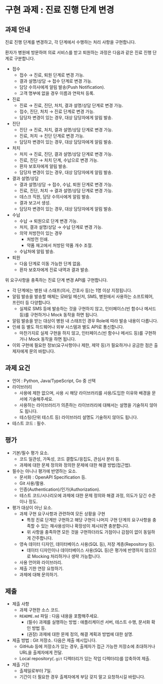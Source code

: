 # 구현 과제 : 진료 진행 단계 변경

## 과제 안내

진료 진행 단계를 변경하고, 각 단계에서 수행하는 처리 사항을 구현합니다.

환자가 병원에 방문하여 의료 서비스를 받고 퇴원하는 과정은 다음과 같은 진료 진행 단계로 구분합니다.

- 접수
  - 접수 → 진료, 퇴원 단계로 변경 가능.
  - 결과 설명/상담 → 접수 단계로 변경 가능.
  - 담당 수의사에게 알림 발송(Push Notification).
  - 고객 명부에 없을 경우 이름과 연락처 등록.
- 진료
  - 진료 → 진료, 진단, 처치, 결과 설명/상담 단계로 변경 가능.
  - 접수, 진단, 처치 → 진료 단계로 변경 가능.
  - 담당자 변경이 있는 경우, 대상 담당자에게 알림 발송.
- 진단
  - 진단 → 진료, 처치, 결과 설명/상담 단계로 변경 가능.
  - 진료, 처치 → 진단 단계로 변경 가능.
  - 담당자 변경이 있는 경우, 대상 담당자에게 알림 발송.
- 처치
  - 처치 → 진료, 진단, 결과 설명/상담 단계로 변경 가능.
  - 진료, 진단 → 처치 단계, 수납으로 변경 가능.
  - 환자 보호자에게 알림 발송.
  - 담당자 변경이 있는 경우, 대상 담당자에게 알림 발송.
- 결과 설명/상담
  - 결과 설명/상담 → 접수, 수납, 퇴원 단계로 변경 가능.
  - 진료, 진단, 처치 → 결과 설명/상담 단계로 변경 가능.
  - 데스크 직원, 담당 수의사에게 알림 발송.
  - 결과 보고서 생성.
  - 담당자 변경이 있는 경우, 대상 담당자에게 알림 발송.
- 수납
  - 수납 → 퇴원으로 단계 변경 가능.
  - 처치, 결과 설명/상담 → 수납 단계로 변경 가능.
  - 의약 처방전이 있는 경우
    - 처방전 인쇄.
    - 약품 재고에서 처방된 약품 개수 조절.
  - 수납처에 알림 발송.
- 퇴원
  - 다음 단계로 이동 가능한 단계 없음.
  - 환자 보호자에게 진료 내역과 결과 발송.

위 요구사항을 충족하는 진료 단계 변경 API를 구현합니다.

- 각 단계에는 병원 내 스태프(의사, 간호사 등)는 1명 이상 지정됩니다.
- 알림 발송을 발송할 매체는 모바일 메신저, SMS, 병원에서 사용하는 소프트웨어, 프린터 등 다양합니다.
  - 실제로 SMS 등에 발송하는 것을 구현하지 않고, 인터페이스(빈 함수나 메서드 등)를 구현하거나 Mock 동작을 하면 됩니다.
- 알림 발송을 받는 대상이 병원 내 스태프인 경우 Role에 따라 발송 내용이 다릅니다.
- 인쇄 등 별도 하드웨어나 외부 시스템과 별도 API로 통신합니다.
  - 마찬가지로 실제 구현을 하지 않고, 인터페이스(빈 함수나 메서드 등)를 구현하거나 Mock 동작을 하면 됩니다.
- 이외 구현에 필요한 정보(요구사항이나 제한, 제약 등)가 필요하거나 궁금한 점은 출제자에게 문의 바랍니다.

## 과제 요건

- 언어 : Python, Java/TypeScript, Go 중 선택
- 라이브러리
  - 사용에 제한 없으며, 사용 시 해당 라이브러리를 사용/도입한 이유와 배경을 문서에 기술해주세요.
  - 사용하는 라이브러리가 의존하는 라이브러리에 대해서는 설명을 기술하지 않아도 됩니다.
  - 테스팅(단위 테스트 등) 라이브러리 설명도 기술하지 않아도 됩니다.
- 테스트 코드 : 필수.

## 평가

- 기본/필수 평가 요소.
  - 코드 일관성, 가독성, 코드 결합도/응집도, 관심사 분리 등.
  - 과제에 대한 문제 정의와 정의한 문제에 대한 해결 방법(접근법).
- 필수는 아니나 평가에 반영하는 요소.
  - 문서화 : OpenAPI Specification 등.
  - Git 사용/활용.
  - 인증(Authentication)/인가(Authorization).
  - 테스트 코드/시나리오에 과제에 대한 문제 정의와 해결 과정, 의도가 담긴 수준이나 정도.
- 평가 대상이 아닌 요소.
  - 과제 구현 요구사항과 관련하여 모든 상황을 구현
    - 특정 진료 단계만 구현하고 해당 구현이 나머지 구현 단계의 요구사항을 충족할 수 있는 재사용성이나 확장성이 제시되면 충분합니다.
    - 위 사항을 충족하면 모든 것을 구현하더라도 가점이나 감점이 없이 동일하게 간주합니다.
  - 영속 데이터 디자인, 데이터베이스 사용(SQL 등), 저장 계층(Repository 등).
    - 데이터 디자인이나 데이터베이스 사용(SQL 등)은 평가에 반영하지 않으므로 Mocking 처리하거나 생략 가능합니다.
  - 사용 언어와 라이브러리.
  - 제출 기한 연장 요청하기.
  - 과제에 대해 문의하기.

## 제출

- 제출 사항
  - 과제 구현한 소스 코드.
  - `README.md` 파일 : 다음 내용을 포함해주세요.
    - (필수) 과제를 실행하는 방법 : 애플리케이션 서버, 테스트 수행, 문서화 확인 방법 등.
    - (권장) 과제에 대한 문제 정의, 해결 계획과 방법에 대한 설명.
- 제출 방법 : Git 저장소. 다음은 제출 예시입니다.
  - GitHub 등에 저장소가 있는 경우, 출제자가 접근 가능한 저장소에 초대하거나 URL을 출제자에게 전달.
  - Local repository(`.git` 디렉터리가 있는 작업 디렉터리)를 압축하여 제출.
- 제출 기간
  - 출제일로부터 7일.
  - 기간이 더 필요한 경우 출제자에게 부담 갖지 말고 요청하시길 바랍니다.
